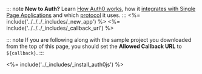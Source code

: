 ::: note
**New to Auth?** Learn [How Auth0 works](/overview), how it [integrates with Single Page Applications](/architecture-scenarios/application/spa-api) and which [protocol](/flows/concepts/single-page-login-flow) it uses.
:::
<%= include('../../../_includes/_new_app') %>
<%= include('../../../_includes/_callback_url') %>

::: note
If you are following along with the sample project you downloaded from the top of this page, you should set the **Allowed Callback URL** to `${callback}`.
:::

<%= include('../_includes/_install_auth0js') %>
